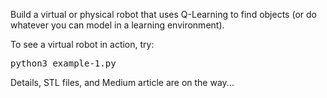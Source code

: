 Build a virtual or physical robot that uses Q-Learning to find objects (or do whatever you can model in a learning environment).

To see a virtual robot in action, try: 
<pre>
python3 example-1.py
</pre>
Details, STL files, and Medium article are on the way...
